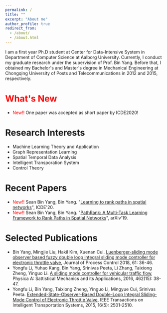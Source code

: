 ```yaml
---
permalink: /
title: ""
excerpt: "About me"
author_profile: true
redirect_from: 
  - /about/
  - /about.html
---
```


I am a first year Ph.D student at Center for Data-Intensive System in Department of Computer Science at Aalborg University. Currently, I conduct my graduate research under the supervision of Prof. Bin Yang. Before that, I obtained my Bachelor's and Master's degree in Mechanical Engineering at Chongqing University of Posts and Telecommunications in 2012 and 2015, respectively.



<span style="color:red">What's New</span>
======
* <span style="color:red">New!!</span> One paper was accepted as short paper by ICDE2020!


Research Interests
======
* Machine Learning Theory and Application
* Graph Representation Learning
* Spatial Temporal Data Analysis
* Intelligent Transporation System
* Control Theory

Recent Papers
======
* <span style="color:red">New!!</span> Sean Bin Yang, Bin Yang. "[Learning to rank paths in spatial networks](https://ieeexplore.ieee.org/stamp/stamp.jsp?arnumber=9101780)", ICDE'20.
* <span style="color:red">New!!</span> Sean Bin Yang, Bin Yang. "[PathRank: A Multi-Task Learning Framework to Rank Paths in Spatial Networks](https://arxiv.org/abs/1907.04028)", arXiv'19.


Selected Publications
======
* Bin Yang, Mingjie Liu, Hakil Kim, Xuenan Cui. [Luenberger-sliding mode observer based fuzzy double loop integral sliding mode controller for electronic throttle valve](https://www.sciencedirect.com/science/article/pii/S0959152417302068), Journal of Process Control 2018, 61: 36-46.
* Yongfu Li, Yuhao Kang, Bin Yang, Srinivas Peeta, Li Zhang, Taixiong Zheng, Yinguo Li. [A sliding mode controller for vehicular traffic flow](https://www.sciencedirect.com/science/article/pii/S0378437116303211), Physica A: Sattistical Mechanics and its Applications, 2016, 462(15): 38-47.
* Yongfu Li, Bin Yang, Taixiong Zheng, Yinguo Li, Mingyue Cui, Srinivas Peeta. [Extended-State-Observer-Based Double-Loop Integral Sliding-Mode Control of Electronic Throttle Valve](https://ieeexplore.ieee.org/abstract/document/7066963), IEEE Transactions on Intelligent Transportation Systems, 2015, 16(5): 2501-2510.

